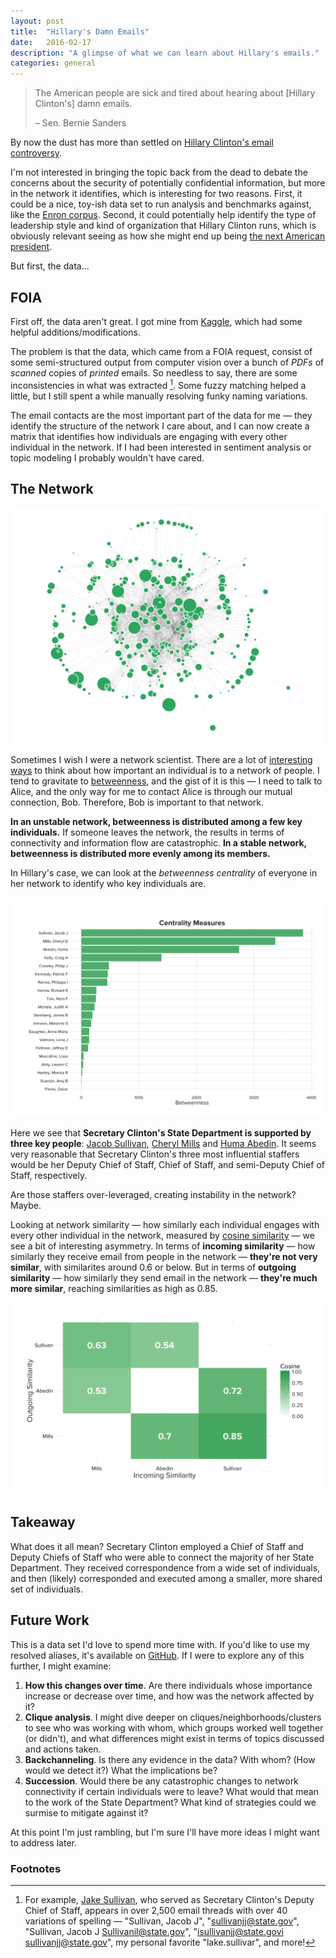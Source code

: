 ```yaml
---
layout: post
title:  "Hillary's Damn Emails"
date:   2016-02-17
description: "A glimpse of what we can learn about Hillary's emails."
categories: general
---
```


> The American people are sick and tired about hearing about [Hillary Clinton's] damn emails.
>
> &ndash; Sen. Bernie Sanders


By now the dust has more than settled on [Hillary Clinton's email controversy](https://en.wikipedia.org/wiki/Hillary_Clinton_email_controversy).

I'm not interested in bringing the topic back from the dead to debate the concerns about the security of potentially confidential information, but more in the network it identifies, which is interesting for two reasons.  First, it could be a nice, toy-ish data set to run analysis and benchmarks against, like the [Enron corpus](https://www.cs.cmu.edu/~./enron/).  Second, it could potentially help identify the type of leadership style and kind of organization that Hillary Clinton runs, which is obviously relevant seeing as how she might end up being [the next American president](http://projects.fivethirtyeight.com/election-2016/national-primary-polls/democratic/).

But first, the data...

## FOIA

First off, the data aren't great.  I got mine from [Kaggle](https://www.kaggle.com/kaggle/hillary-clinton-emails), which had some helpful additions/modifications.

The problem is that the data, which came from a FOIA request, consist of some semi-structured output from computer vision over a bunch of *PDFs* of *scanned* copies of *printed* emails.  So needless to say, there are some inconsistencies in what was extracted [^1]. Some fuzzy matching helped a little, but I still spent a while manually resolving funky naming variations.

The email contacts are the most important part of the data for me &mdash; they identify the structure of the network I care about, and I can now create a matrix that identifies how individuals are engaging with every other individual in the network.  If I had been interested in sentiment analysis or topic modeling I probably wouldn't have cared.

## The Network

![Hillary's State Department Network](/assets/images/hillary-network-full.png)

Sometimes I wish I were a network scientist.  There are a lot of [interesting ways](https://en.wikipedia.org/wiki/Centrality) to think about how important an individual is to a network of people.  I tend to gravitate to [betweenness](https://en.wikipedia.org/wiki/Betweenness_centrality), and the gist of it is this &mdash; I need to talk to Alice, and the only way for me to contact Alice is through our mutual connection, Bob.  Therefore, Bob is important to that network.

**In an unstable network, betweenness is distributed among a few key individuals.**  If someone leaves the network, the results in terms of connectivity and information flow are catastrophic.  **In a stable network, betweenness is distributed more evenly among its members.**

In Hillary's case, we can look at the *betweenness centrality* of everyone in her network to identify who key individuals are.

![Hillary's State Department Betweenness](/assets/images/hillary-betweenness-full.png)

Here we see that **Secretary Clinton's State Department is supported by three key people**: [Jacob Sullivan](https://en.wikipedia.org/wiki/Jake_Sullivan), [Cheryl Mills](https://en.wikipedia.org/wiki/Cheryl_Mills) and [Huma Abedin](https://en.wikipedia.org/wiki/Huma_Abedin).  It seems very reasonable that Secretary Clinton's three most influential staffers would be her Deputy Chief of Staff, Chief of Staff, and semi-Deputy Chief of Staff, respectively.

Are those staffers over-leveraged, creating instability in the network?  Maybe.

Looking at network similarity &mdash; how similarly each individual engages with every other individual in the network, measured by [cosine similarity](https://en.wikipedia.org/wiki/Cosine_similarity) &mdash; we see a bit of interesting asymmetry.  In terms of **incoming similarity** &mdash; how similarly they receive email from people in the network &mdash; **they're not very similar**, with similarites around 0.6 or below.  But in terms of **outgoing similarity** &mdash; how similarly they send email in the network &mdash; **they're much more similar**, reaching similarities as high as 0.85.


![Hillary's State Department VIP Similarity](/assets/images/hillary-cosine-vip.png)

## Takeaway

What does it all mean?  Secretary Clinton employed a Chief of Staff and Deputy Chiefs of Staff who were able to connect the majority of her State Department.  They received correspondence from a wide set of individuals, and then (likely) corresponded and executed among a smaller, more shared set of individuals.


## Future Work

This is a data set I'd love to spend more time with.  If you'd like to use my resolved aliases, it's available on [GitHub]().  If I were to explore any of this further, I might examine:

1. **How this changes over time**.  Are there individuals whose importance increase or decrease over time, and how was the network affected by it?
2. **Clique analysis**.  I might dive deeper on cliques/neighborhoods/clusters to see who was working with whom, which groups worked well together (or didn't), and what differences might exist in terms of topics discussed and actions taken.
3. **Backchanneling**.  Is there any evidence in the data? With whom?  (How would we detect it?)  What the implications be?
4. **Succession**.  Would there be any catastrophic changes to network connectivity if certain individuals were to leave? What would that mean to the work of the State Department?  What kind of strategies could we surmise to mitigate against it?

At this point I'm just rambling, but I'm sure I'll have more ideas I might want to address later.


### Footnotes

[^1]: For example, [Jake Sullivan](https://en.wikipedia.org/wiki/Jake_Sullivan), who served as Secretary Clinton's Deputy Chief of Staff, appears in over 2,500 email threads with over 40 variations of spelling &mdash; "Sullivan, Jacob J", "sullivanjj@state.gov", "Sullivan, Jacob J <Sullivanil@state.gov>", "isullivanjj@state.govi <sullivanjj@state.gov>", my personal favorite "lake.sullivar", and more!

